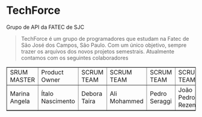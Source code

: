 # TechForce
Grupo de API da FATEC de SJC 

> TechForce é um grupo de programadores que estudam na Fatec de São José dos Campos, São Paulo. Com um único objetivo, sempre trazer os arquivos dos novos projetos semestrais. 
 Atualmente contamos com os seguintes colaboradores 
 
<table align="center" border="1">
    <tr>
     <td>SRUM MASTER</td>
     <td>Product Owner</td>
     <td>SCRUM TEAM</td>
     <td>SCRUM TEAM</td>
     <td>SCRUM TEAM</td>
     <td>SCRUM TEAM</td>
     <td>SCRUM TEAM</td>
     <td>SCRUM TEAM</td>
     <td> SCRUM TEAM</td>
    </tr>
    <tr>
     <td>Marina Angela</td>
     <td>Ítalo Nascimento</td>
     <td>Debora Taira</td>
     <td>Ali Mohammed</td>
     <td>Pedro Seraggi</td>
     <td>João Pedro Rezende</td>
     <td>Rita Hecht</td>
     <td>Isabela Silva</td>
    </tr>
</table>

